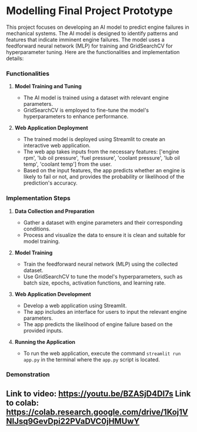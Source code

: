 # Modelling Final Project Prototype
 This project focuses on developing an AI model to predict engine failures in mechanical systems. The AI model is designed to identify patterns and features that indicate imminent engine failures. The model uses a feedforward neural network (MLP) for training and GridSearchCV for hyperparameter tuning. Here are the functionalities and implementation details:

### Functionalities

1. **Model Training and Tuning**
   - The AI model is trained using a dataset with relevant engine parameters.
   - GridSearchCV is employed to fine-tune the model's hyperparameters to enhance performance.

2. **Web Application Deployment**
   - The trained model is deployed using Streamlit to create an interactive web application.
   - The web app takes inputs from the necessary features: ['engine rpm', 'lub oil pressure', 'fuel pressure', 'coolant pressure', 'lub oil temp', 'coolant temp'] from the user.
   - Based on the input features, the app predicts whether an engine is likely to fail or not, and provides the probability or likelihood of the prediction's accuracy.

### Implementation Steps

1. **Data Collection and Preparation**
   - Gather a dataset with engine parameters and their corresponding conditions.
   - Process and visualize the data to ensure it is clean and suitable for model training.

2. **Model Training**
   - Train the feedforward neural network (MLP) using the collected dataset.
   - Use GridSearchCV to tune the model's hyperparameters, such as batch size, epochs, activation functions, and learning rate.

3. **Web Application Development**
   - Develop a web application using Streamlit.
   - The app includes an interface for users to input the relevant engine parameters.
   - The app predicts the likelihood of engine failure based on the provided inputs.

4. **Running the Application**
   - To run the web application, execute the command `streamlit run app.py` in the terminal where the `app.py` script is located.

### Demonstration
Link to video: https://youtu.be/BZASjD4Dl7s
Link to colab: https://colab.research.google.com/drive/1Koj1VNIJsq9GevDpi22PVaDVC0jHMUwY
---

